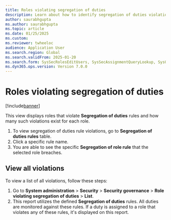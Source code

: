 ```yaml
--- 
title: Roles violating segregation of duties
description: Learn about how to identify segregation of duties violations. 
author: saurabhgupta
ms.author: saurabhgupta
ms.topic: article
ms.date: 01/25/2025
ms.custom: 
ms.reviewer: twheeloc
audience: Application User
ms.search.region: Global
ms.search.validFrom: 2025-01-20
ms.search.form: SysSecRolesEditUsers, SysSecAssignmentQueryLookup, SysQueryForm, SysSecRoleExcludeUsers
ms.dyn365.ops.version: Version 7.0.0 
---
```


# Roles violating segregation of duties

[!include[banner](../../../finance/includes/banner.md)]

This view displays roles that violate **Segregation of duties** rules and how many such violations exist for each role.
1. To view segregation of duties rule violations, go to **Segregation of duties rules** table.
2. Click a specific rule name.
3. You are able to see the specific **Segregation of role rule** that the selected role breaches.

## View all violations
To view a list of all violations, follow these steps:
1. Go to **System administration** > **Security** > **Security governance** > **Role violating segregation of duties** > **List**.
2. This report utilizes the defined **Segregation of duties** rules. All duties are monitored against these rules. If a duty is assigned to a role that violates any of these rules, it's displayed on this report.
